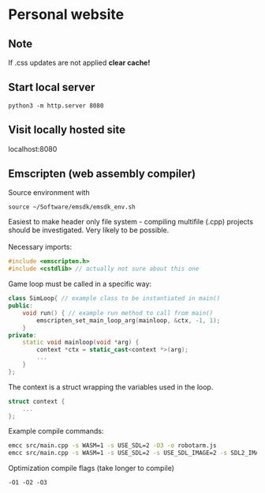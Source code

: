 # Personal website

## Note
If .css updates are not applied **clear cache!**
## Start local server
```
python3 -m http.server 8080
```

## Visit locally hosted site
localhost:8080

## Emscripten (web assembly compiler)
Source environment with
```
source ~/Software/emsdk/emsdk_env.sh
```
Easiest to make header only file system - compiling multifile (.cpp) projects should be investigated. Very likely to be possible.\
\
Necessary imports:
```c++
#include <emscripten.h>
#include <cstdlib> // actually not sure about this one
```
Game loop must be called in a specific way:
```c++
class SimLoop{ // example class to be instantiated in main()
public:
    void run() { // example run method to call from main()
        emscripten_set_main_loop_arg(mainloop, &ctx, -1, 1);
    }
private:
    static void mainloop(void *arg) {
        context *ctx = static_cast<context *>(arg);
        ...
    }
};
```
The context is a struct wrapping the variables used in the loop.
```c
struct context {
    ...
};
```
Example compile commands:
```sh
emcc src/main.cpp -s WASM=1 -s USE_SDL=2 -O3 -o robotarm.js
emcc src/main.cpp -s WASM=1 -s USE_SDL=2 -s USE_SDL_IMAGE=2 -s SDL2_IMAGE_FORMATS='["png"]' -s USE_SDL_TTF=2 --preload-file resources -o robotarm.js
```
Optimization compile flags (take longer to compile)
```
-O1 -O2 -O3
```
